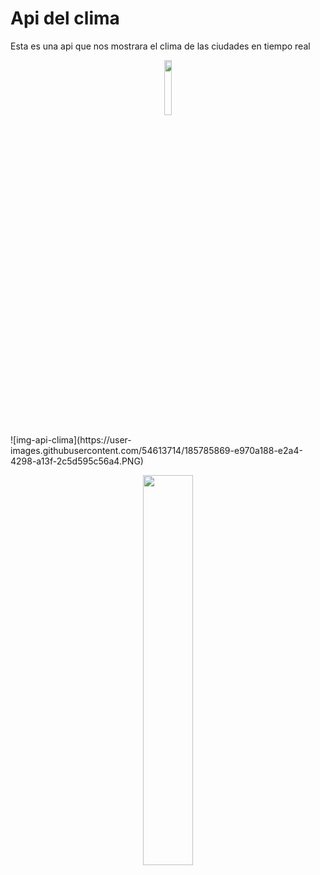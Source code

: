 # Api del clima
Esta es una api que nos mostrara el clima de las ciudades en tiempo real

<p align="center" ><img 
 src="https://cdn-icons-png.flaticon.com/512/2698/2698240.png" width="15%"/></p>
 ![img-api-clima](https://user-images.githubusercontent.com/54613714/185785869-e970a188-e2a4-4298-a13f-2c5d595c56a4.PNG)
 <p align="center" ><img 
 src="" width="40%"/></p>

